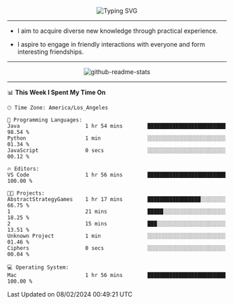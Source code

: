 <p align="center">
  <img src="https://readme-typing-svg.demolab.com?font=Fira+Code&weight=500&size=32&duration=2500&pause=1600&center=true&vCenter=true&random=false&width=1024&height=64&lines=Hi+there+%F0%9F%91%8B;I'm+delighted+you+could+make+it+here+%F0%9F%8E%89;I'm+Harry%2C+a+college+student+still+finding+my+way" alt="Typing SVG" />
</p>


---


- I aim to acquire diverse new knowledge through practical experience.

- I aspire to engage in friendly interactions with everyone and form interesting friendships.


---


<p align="center">
  <img src="https://github-readme-stats.vercel.app/api?username=Harry-Jing&show_icons=true" alt="github-readme-stats"/>
</p>


---

<!--START_SECTION:waka-->
📊 **This Week I Spent My Time On** 

```text
🕑︎ Time Zone: America/Los_Angeles

💬 Programming Languages: 
Java                     1 hr 54 mins        █████████████████████████   98.54 % 
Python                   1 min               ░░░░░░░░░░░░░░░░░░░░░░░░░   01.34 % 
JavaScript               0 secs              ░░░░░░░░░░░░░░░░░░░░░░░░░   00.12 % 

🔥 Editors: 
VS Code                  1 hr 56 mins        █████████████████████████   100.00 % 

🐱‍💻 Projects: 
AbstractStrategyGames    1 hr 17 mins        █████████████████░░░░░░░░   66.75 % 
1                        21 mins             █████░░░░░░░░░░░░░░░░░░░░   18.25 % 
2                        15 mins             ███░░░░░░░░░░░░░░░░░░░░░░   13.51 % 
Unknown Project          1 min               ░░░░░░░░░░░░░░░░░░░░░░░░░   01.46 % 
Ciphers                  0 secs              ░░░░░░░░░░░░░░░░░░░░░░░░░   00.04 % 

💻 Operating System: 
Mac                      1 hr 56 mins        █████████████████████████   100.00 % 
```


 Last Updated on 08/02/2024 00:49:21 UTC
<!--END_SECTION:waka-->
